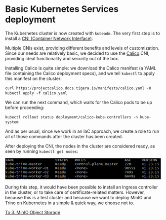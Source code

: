 # Basic Kubernetes Services deployment

The Kubernetes cluster is now created with `kubeadm`. The very first step is to install a [CNI (Container Network Interface)](https://kubernetes.io/docs/concepts/extend-kubernetes/compute-storage-net/network-plugins/).

Multiple CNIs exist, providing different benefits and levels of customization. Since our needs are relatively basic, we decided to use the [Calico](https://www.tigera.io/project-calico/) CNI, providing ideal functionality and security out of the box.

Installing Calico is quite simple: we download the Calico manifest (a YAML file containing the Calico deployment specs), and we tell `kubectl` to apply this manifest on the cluster:

```shell
curl https://projectcalico.docs.tigera.io/manifests/calico.yaml -O
kubectl apply -f calico.yaml
```

We can run the next command, which waits for the Calico pods to be up before proceeding:

```shell
kubectl rollout status deployment/calico-kube-controllers -n kube-system
```

And as per usual, since we work in an IaC approach, we create a role to run all of those commands after the cluster has been created.

After deploying the CNI, the nodes in the cluster are considered ready, as seen by running `kubectl get nodes`:

![Screenshot of the nodes state, all ready](../img/2-1-nodes-ready.png)

During this step, it would have been possible to install an Ingress controller in the cluster, or to take care of certificate-related matters. However, because this is a test cluster and because we want to deploy MinIO and Trino on Kubernetes in a simple & quick way, we choose not to.

[To 3. MinIO Object Storage](3-minio-object-storage.md)